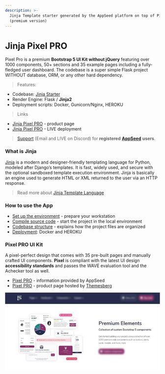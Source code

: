 ```yaml
---
description: >-
  Jinja Template starter generated by the AppSeed platform on top of Pixel PRO
  (premium version)
---
```


# Jinja Pixel PRO

Pixel Pro is a premium **Bootstrap 5 UI Kit without jQuery** featuring over 1000 components, 50+ sections and 35 example pages including a fully-fledged user dashboard. The codebase is a super simple Flask project WITHOUT database, ORM, or any other hard dependency. &#x20;

> Features:&#x20;

* Codebase: [Jinja Starter](../../boilerplate-code/boilerplate-jinja.md)&#x20;
* Render Engine: Flask / **Jinja2**
* Deployment scripts: Docker, Gunicorn/Nginx, HEROKU

> Links

* [Jinja Pixel PRO](https://appseed.us/jinja-template/jinja-pixel-uikit-pro) - product page
* [Jinja Pixel PRO](https://jinja-pixel-pro.appseed-srv1.com/) - LIVE deployment&#x20;

> [Support](https://appseed.us/support) (Email and LIVE on Discord) for **registered** [**AppSeed**](https://appseed.us/) **users**.&#x20;



### What is Jinja

[Jinja](https://jinja.palletsprojects.com/en/2.11.x/) is a modern and designer-friendly templating language for Python, modeled after Django’s templates. It is fast, widely used, and secure with the optional sandboxed template execution environment. Jinja is basically an engine used to generate HTML or XML returned to the user via an HTTP response.&#x20;

> Read more about [Jinja Template Language](../../content/what-is/jinja.md)&#x20;



### How to use the App

* [Set up the environment](../../boilerplate-code/boilerplate-jinja.md#environment) - prepare your workstation
* [Compile source code](../../boilerplate-code/boilerplate-jinja.md#build-the-app) - start the project in the local environment
* [Codebase structure](../../boilerplate-code/boilerplate-jinja.md#codebase-structure) - explains how the project files are organized
* [Deployment](../../boilerplate-code/boilerplate-jinja.md#deployment): Docker and HEROKU&#x20;



### Pixel PRO UI Kit

A pixel-perfect design that comes with 35 pre-built pages and manually crafted UI components. **Pixel** is compliant with the latest UI design **accessibility standards** and passes the WAVE evaluation tool and the Achecker tool as well.

* [Pixel PRO](../../content/bootstrap-template/pixel-pro.md) - information provided by AppSeed
* [Pixel PRO](https://themesberg.com/product/ui-kit/pixel-pro-premium-bootstrap-5-ui-kit) - product page hosted by [Themesberg](../../content/partners/themesberg.md)

![Pixel PRO - Premium Bootstrap 5 UI Kit](../../.gitbook/assets/docs-cover-pixel-pro.jpg)
